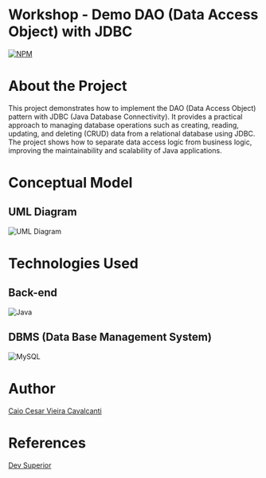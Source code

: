 # Workshop - Demo DAO (Data Access Object) with JDBC
[![NPM](https://img.shields.io/npm/l/react)](https://github.com/CesarImperas/demo-dao-jdbc/blob/main/LICENSE)

# About the Project
This project demonstrates how to implement the DAO (Data Access Object) pattern with JDBC (Java Database Connectivity). 
It provides a practical approach to managing database operations such as creating, reading, updating, and deleting (CRUD) data from a relational database using JDBC. 
The project shows how to separate data access logic from business logic, improving the maintainability and scalability of Java applications.

# Conceptual Model
## UML Diagram
![UML Diagram](https://github.com/user-attachments/assets/c9407ec3-98a0-42b8-9998-2f1b0b3f33da)

# Technologies Used
## Back-end
![Java](https://img.shields.io/badge/java-%23ED8B00.svg?style=for-the-badge&logo=openjdk&logoColor=white)

## DBMS (Data Base Management System)
![MySQL](https://img.shields.io/badge/mysql-4479A1.svg?style=for-the-badge&logo=mysql&logoColor=white)

# Author
[Caio Cesar Vieira Cavalcanti](https://github.com/CesarImperas)

# References
[Dev Superior](https://devsuperior.com.br/)
